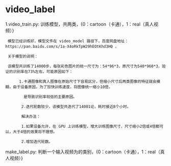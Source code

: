 # video_label
1.video_train.py: 训练模型，共两类，{0：cartoon（卡通），1：real（真人视频）}

     模型已经训练好，模型文件在 video_model 路径下，百度网盘地址：https://pan.baidu.com/s/1a-X4oRkTpW29hEOtKhd3HQ ，
     
     关于模型的说明：
     
     该模型共训练了14000步，每张彩色图片的统一尺寸为：54*96*3，原尺寸为540*960*3，验证的识别率在73%左右，可能原因如下：
     
          1.卡通图像和真人图像在原始尺寸下容易区分，但缩小尺寸后两类图像的特征就会模糊，由于设备原因，为了加快训练速度，将图像统一缩小10倍，
          
            是导致识别率较低的主要原因。
           
           2.迭代轮数较少，该模型共迭代了14001论，耗时接近8个小时。
           
           解决办法：
           
           1.如果设备允许，在 GPU 上训练模型，增大训练图像尺寸，尺寸缩小2倍或4倍都可以，大于4倍的效果将不理想。
           
           2.增加迭代轮数。

make_label.py: 判断一个输入视频为的类别，{0：cartoon（卡通），1：real（真人视频）}



